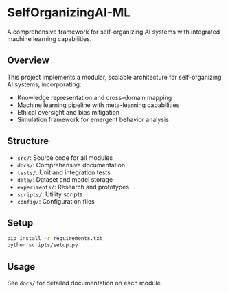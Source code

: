 # SelfOrganizingAI-ML

A comprehensive framework for self-organizing AI systems with integrated machine learning capabilities.

## Overview
This project implements a modular, scalable architecture for self-organizing AI systems, incorporating:
- Knowledge representation and cross-domain mapping
- Machine learning pipeline with meta-learning capabilities
- Ethical oversight and bias mitigation
- Simulation framework for emergent behavior analysis

## Structure
- `src/`: Source code for all modules
- `docs/`: Comprehensive documentation
- `tests/`: Unit and integration tests
- `data/`: Dataset and model storage
- `experiments/`: Research and prototypes
- `scripts/`: Utility scripts
- `config/`: Configuration files

## Setup
```bash
pip install -r requirements.txt
python scripts/setup.py
```

## Usage
See `docs/` for detailed documentation on each module.